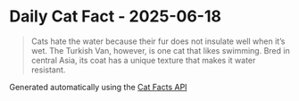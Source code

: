 # Daily Cat Fact - 2025-06-18

> Cats hate the water because their fur does not insulate well when it’s wet. The Turkish Van, however, is one cat that likes swimming. Bred in central Asia, its coat has a unique texture that makes it water resistant.

Generated automatically using the [Cat Facts API](https://catfact.ninja)
